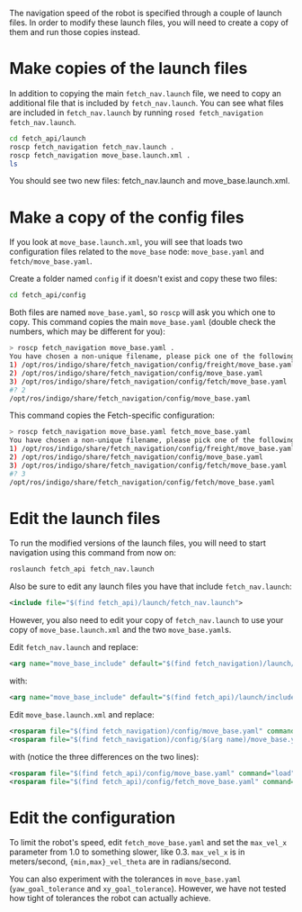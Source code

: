 The navigation speed of the robot is specified through a couple of launch files.
In order to modify these launch files, you will need to create a copy of them and run those copies instead.

# Make copies of the launch files
In addition to copying the main `fetch_nav.launch` file, we need to copy an additional file that is included by `fetch_nav.launch`.
You can see what files are included in `fetch_nav.launch` by running `rosed fetch_navigation fetch_nav.launch`.

```bash
cd fetch_api/launch
roscp fetch_navigation fetch_nav.launch .
roscp fetch_navigation move_base.launch.xml .
ls
```

You should see two new files: fetch_nav.launch and move_base.launch.xml.

# Make a copy of the config files
If you look at `move_base.launch.xml`, you will see that loads two configuration files related to the `move_base` node: `move_base.yaml` and `fetch/move_base.yaml`.

Create a folder named `config` if it doesn't exist and copy these two files:
```bash
cd fetch_api/config
```

Both files are named `move_base.yaml`, so `roscp` will ask you which one to copy.
This command copies the main `move_base.yaml` (double check the numbers, which may be different for you):
```bash
> roscp fetch_navigation move_base.yaml .
You have chosen a non-unique filename, please pick one of the following:
1) /opt/ros/indigo/share/fetch_navigation/config/freight/move_base.yaml
2) /opt/ros/indigo/share/fetch_navigation/config/move_base.yaml
3) /opt/ros/indigo/share/fetch_navigation/config/fetch/move_base.yaml
#? 2
/opt/ros/indigo/share/fetch_navigation/config/move_base.yaml
```

This command copies the Fetch-specific configuration:
```bash
> roscp fetch_navigation move_base.yaml fetch_move_base.yaml
You have chosen a non-unique filename, please pick one of the following:
1) /opt/ros/indigo/share/fetch_navigation/config/freight/move_base.yaml
2) /opt/ros/indigo/share/fetch_navigation/config/move_base.yaml
3) /opt/ros/indigo/share/fetch_navigation/config/fetch/move_base.yaml
#? 3
/opt/ros/indigo/share/fetch_navigation/config/fetch/move_base.yaml
```

# Edit the launch files
To run the modified versions of the launch files, you will need to start navigation using this command from now on:
```bash
roslaunch fetch_api fetch_nav.launch
```

Also be sure to edit any launch files you have that include `fetch_nav.launch`:
```xml
<include file="$(find fetch_api)/launch/fetch_nav.launch">
```

However, you also need to edit your copy of `fetch_nav.launch` to use your copy of `move_base.launch.xml` and the two `move_base.yaml`s.

Edit `fetch_nav.launch` and replace:
```xml
<arg name="move_base_include" default="$(find fetch_navigation)/launch/include/move_base.launch.xml" />
```
with:
```xml
<arg name="move_base_include" default="$(find fetch_api)/launch/include/move_base.launch.xml" />
```

Edit `move_base.launch.xml` and replace:
```xml
<rosparam file="$(find fetch_navigation)/config/move_base.yaml" command="load" />
<rosparam file="$(find fetch_navigation)/config/$(arg name)/move_base.yaml" command="load" />
```
with (notice the three differences on the two lines):
```xml
<rosparam file="$(find fetch_api)/config/move_base.yaml" command="load" />
<rosparam file="$(find fetch_api)/config/fetch_move_base.yaml" command="load" />
```

# Edit the configuration
To limit the robot's speed, edit `fetch_move_base.yaml` and set the `max_vel_x` parameter from 1.0 to something slower, like 0.3.
`max_vel_x` is in meters/second, `{min,max}_vel_theta` are in radians/second.

You can also experiment with the tolerances in `move_base.yaml` (`yaw_goal_tolerance` and `xy_goal_tolerance`).
However, we have not tested how tight of tolerances the robot can actually achieve.
